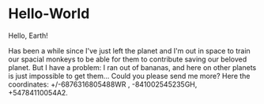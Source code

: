 # Hello-World

Hello, Earth!

Has been a while since I've just left the planet and I'm out in space to train our spacial monkeys to be able for them to contribute saving our beloved planet.
But I have a problem: I ran out of bananas, and here on other planets is just impossible to get them...
Could you please send me more? Here the coordinates: +/-6876316805488WR , -841002545235GH, +54784110054A2.

